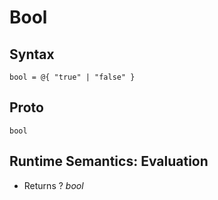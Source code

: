 # Bool

## Syntax

```bool = @{ "true" | "false" }```

## Proto

```bool```

## Runtime Semantics: Evaluation

- Returns ? *bool*